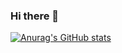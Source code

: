 ### Hi there 👋
[![Anurag's GitHub stats](https://github-readme-stats.vercel.app/api?username=TFDevCycle&theme=github_dark)](https://github.com/anuraghazra/github-readme-stats)

<!--
**TFDevCycle/TFDevCycle** is a ✨ _special_ ✨ repository because its `README.md` (this file) appears on your GitHub profile.

Here are some ideas to get you started:

- 🔭 I’m currently working on ...
- 🌱 I’m currently learning ...
- 👯 I’m looking to collaborate on ...
- 🤔 I’m looking for help with ...
- 💬 Ask me about ...
- 📫 How to reach me: ...
- 😄 Pronouns: ...
- ⚡ Fun fact: ...
-->
